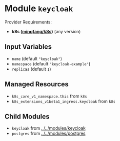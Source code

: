 
# Module `keycloak`

Provider Requirements:
* **k8s ([mingfang/k8s](https://registry.terraform.io/providers/mingfang/k8s/latest))** (any version)

## Input Variables
* `name` (default `"keycloak"`)
* `namespace` (default `"keycloak-example"`)
* `replicas` (default `1`)

## Managed Resources
* `k8s_core_v1_namespace.this` from `k8s`
* `k8s_extensions_v1beta1_ingress.keycloak` from `k8s`

## Child Modules
* `keycloak` from [../../modules/keycloak](../../modules/keycloak)
* `postgres` from [../../modules/postgres](../../modules/postgres)

